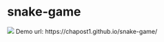 # snake-game
<img src="https://i.ibb.co/PFPLf3C/Screen-Shot-2020-05-20-at-16-13-55.png"/>
Demo url: https://chapost1.github.io/snake-game/
